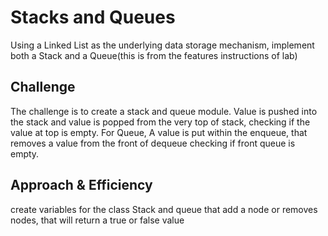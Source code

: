 # Stacks and Queues
Using a Linked List as the underlying data storage mechanism, implement both a Stack and a Queue(this is from the features instructions of lab)


## Challenge
The challenge is to create a stack and queue module. Value is pushed into the stack and value is popped from the very top of stack, checking if the value at top is empty.
For Queue, A value is put within the enqueue, that removes a value from the front of dequeue checking if front queue is empty.


## Approach & Efficiency

create variables for the class Stack and queue that add a node or removes nodes, that will return a true or false value



